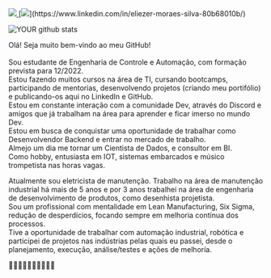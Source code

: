 
<a href="https://github.com/eliezermoraesss" alt="github" target="_blank">
<img src="https://img.shields.io/badge/GitHub-000000?&style=flat-square&logo=GitHub&logoColor=white">
</a>[<img src="https://img.shields.io/badge/linkedin-%230077B5.svg?&style=for-the-badge&logo=linkedin&logoColor=white" />](https://www.linkedin.com/in/eliezer-moraes-silva-80b68010b/)

![YOUR github stats](https://github-readme-stats.vercel.app/api?username=eliezermoraesss)

Olá! Seja muito bem-vindo ao meu GitHub! <br><br>
Sou estudante de Engenharia de Controle e Automação, com formação prevista para 12/2022. <br>
Estou fazendo muitos cursos na área de TI, cursando bootcamps, participando de mentorias, desenvolvendo projetos (criando meu portifólio) e publicando-os aqui no LinkedIn e GitHub. <br>
Estou em constante interação com a comunidade Dev, através do Discord e amigos que já trabalham na área para aprender e ficar imerso no mundo Dev. <br>
Estou em busca de conquistar uma oportunidade de trabalhar como Desenvolvendor Backend e entrar no mercado de trabalho. <br>
Almejo um dia me tornar um Cientista de Dados, e consultor em BI. <br>
Como hobby, entusiasta em IOT, sistemas embarcados e músico trompetista nas horas vagas. <br>

Atualmente sou eletricista de manutenção. Trabalho na área de manutenção industrial há mais de 5 anos e por 3 anos trabalhei na área de engenharia de desenvolvimento de produtos, como desenhista projetista. <br>
Sou um profissional com mentalidade em Lean Manufacturing, Six Sigma, redução de desperdícios, focando sempre em melhoria contínua dos processos. <br>
Tive a oportunidade de trabalhar com automação industrial, robótica e participei de projetos nas indústrias pelas quais eu passei, desde o planejamento, execução, análise/testes e ações de melhoría.

🔵🔵🔵🔵🔵🔵🔵🔵🔵🔵



